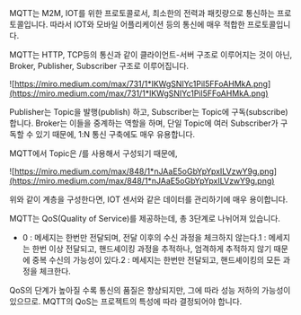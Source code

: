 MQTT는 M2M, IOT를 위한 프로토콜로서, 최소한의 전력과 패킷량으로 통신하는 프로토콜입니다. 따라서 IOT와 모바일 어플리케이션 등의 통신에 매우 적합한 프로토콜입니다.

MQTT는 HTTP, TCP등의 통신과 같이 클라이언트-서버 구조로 이루어지는 것이 아닌, Broker, Publisher, Subscriber 구조로 이루어집니다.

![https://miro.medium.com/max/731/1*lKWgSNIYc1Pil5FFoAHMkA.png](https://miro.medium.com/max/731/1*lKWgSNIYc1Pil5FFoAHMkA.png)

Publisher는 Topic을 발행(publish) 하고, Subscriber는 Topic에 구독(subscribe)합니다. Broker는 이들을 중계하는 역할을 하며, 단일 Topic에 여러 Subscriber가 구독할 수 있기 때문에, 1:N 통신 구축에도 매우 유용합니다.

MQTT에서 Topic은 /를 사용해서 구성되기 때문에,

![https://miro.medium.com/max/848/1*nJAaE5oGbYpYpxILVzwY9g.png](https://miro.medium.com/max/848/1*nJAaE5oGbYpYpxILVzwY9g.png)

위와 같이 계층을 구성한다면, IOT 센서와 같은 데이터를 관리하기에 매우 용이합니다.

MQTT는 QoS(Quality of Service)를 제공하는데, 총 3단계로 나뉘어져 있습니다.

- 0 : 메세지는 한번만 전달되며, 전달 이후의 수신 과정을 체크하지 않는다.1 : 메세지는 한번 이상 전달되고, 핸드셰이킹 과정을 추적하나, 엄격하게 추적하지 않기 때문에 중복 수신의 가능성이 있다.2 : 메세지는 한번만 전달되고, 핸드셰이킹의 모든 과정을 체크한다.

QoS의 단계가 높아질 수록 통신의 품질은 향상되지만, 그에 따라 성능 저하의 가능성이 있으므로. MQTT의 QoS는 프로젝트의 특성에 따라 결정되어야 합니다.